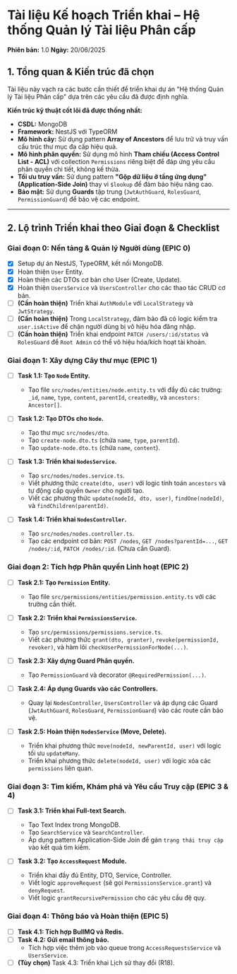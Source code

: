 # Tài liệu Kế hoạch Triển khai – Hệ thống Quản lý Tài liệu Phân cấp

**Phiên bản:** 1.0
**Ngày:** 20/06/2025

## 1. Tổng quan & Kiến trúc đã chọn

Tài liệu này vạch ra các bước cần thiết để triển khai dự án "Hệ thống Quản lý Tài liệu Phân cấp" dựa trên các yêu cầu đã được định nghĩa.

**Kiến trúc kỹ thuật cốt lõi đã được thống nhất:**
- **CSDL:** MongoDB
- **Framework:** NestJS với TypeORM
- **Mô hình cây:** Sử dụng pattern **Array of Ancestors** để lưu trữ và truy vấn cấu trúc thư mục đa cấp hiệu quả.
- **Mô hình phân quyền:** Sử dụng mô hình **Tham chiếu (Access Control List - ACL)** với collection `Permissions` riêng biệt để đáp ứng yêu cầu phân quyền chi tiết, không kế thừa.
- **Tối ưu truy vấn:** Sử dụng pattern **"Gộp dữ liệu ở tầng ứng dụng" (Application-Side Join)** thay vì `$lookup` để đảm bảo hiệu năng cao.
- **Bảo mật:** Sử dụng **Guards** tập trung (`JwtAuthGuard`, `RolesGuard`, `PermissionGuard`) để bảo vệ các endpoint.

---

## 2. Lộ trình Triển khai theo Giai đoạn & Checklist

### Giai đoạn 0: Nền tảng & Quản lý Người dùng (EPIC 0)

- [x] Setup dự án NestJS, TypeORM, kết nối MongoDB.
- [x] Hoàn thiện `User` Entity.
- [x] Hoàn thiện các DTOs cơ bản cho User (Create, Update).
- [x] Hoàn thiện `UsersService` và `UsersController` cho các thao tác CRUD cơ bản.
- [ ] **(Cần hoàn thiện)** Triển khai `AuthModule` với `LocalStrategy` và `JwtStrategy`.
- [ ] **(Cần hoàn thiện)** Trong `LocalStrategy`, đảm bảo đã có logic kiểm tra `user.isActive` để chặn người dùng bị vô hiệu hóa đăng nhập.
- [ ] **(Cần hoàn thiện)** Triển khai endpoint `PATCH /users/:id/status` và `RolesGuard` để `Root Admin` có thể vô hiệu hóa/kích hoạt tài khoản.

### Giai đoạn 1: Xây dựng Cây thư mục (EPIC 1)

- [ ] **Task 1.1: Tạo `Node` Entity.**
  - Tạo file `src/nodes/entities/node.entity.ts` với đầy đủ các trường: `_id`, `name`, `type`, `content`, `parentId`, `createdBy`, và `ancestors: Ancestor[]`.

- [ ] **Task 1.2: Tạo DTOs cho `Node`.**
  - Tạo thư mục `src/nodes/dto`.
  - Tạo `create-node.dto.ts` (chứa `name`, `type`, `parentId`).
  - Tạo `update-node.dto.ts` (chứa `name`, `content`).

- [ ] **Task 1.3: Triển khai `NodesService`.**
  - Tạo `src/nodes/nodes.service.ts`.
  - Viết phương thức `create(dto, user)` với logic tính toán `ancestors` và tự động cấp quyền `Owner` cho người tạo.
  - Viết các phương thức `update(nodeId, dto, user)`, `findOne(nodeId)`, và `findChildren(parentId)`.

- [ ] **Task 1.4: Triển khai `NodesController`.**
  - Tạo `src/nodes/nodes.controller.ts`.
  - Tạo các endpoint cơ bản: `POST /nodes`, `GET /nodes?parentId=...`, `GET /nodes/:id`, `PATCH /nodes/:id`. (Chưa cần Guard).

### Giai đoạn 2: Tích hợp Phân quyền Linh hoạt (EPIC 2)

- [ ] **Task 2.1: Tạo `Permission` Entity.**
  - Tạo file `src/permissions/entities/permission.entity.ts` với các trường cần thiết.

- [ ] **Task 2.2: Triển khai `PermissionsService`.**
  - Tạo `src/permissions/permissions.service.ts`.
  - Viết các phương thức `grant(dto, granter)`, `revoke(permissionId, revoker)`, và hàm lõi `checkUserPermissionForNode(...)`.

- [ ] **Task 2.3: Xây dựng Guard Phân quyền.**
  - Tạo `PermissionGuard` và decorator `@RequiredPermission(...)`.

- [ ] **Task 2.4: Áp dụng Guards vào các Controllers.**
  - Quay lại `NodesController`, `UsersController` và áp dụng các Guard (`JwtAuthGuard`, `RolesGuard`, `PermissionGuard`) vào các route cần bảo vệ.

- [ ] **Task 2.5: Hoàn thiện `NodesService` (Move, Delete).**
  - Triển khai phương thức `move(nodeId, newParentId, user)` với logic tối ưu `updateMany`.
  - Triển khai phương thức `delete(nodeId, user)` với logic xóa các `permissions` liên quan.

### Giai đoạn 3: Tìm kiếm, Khám phá và Yêu cầu Truy cập (EPIC 3 & 4)

- [ ] **Task 3.1: Triển khai Full-text Search.**
  - Tạo Text Index trong MongoDB.
  - Tạo `SearchService` và `SearchController`.
  - Áp dụng pattern Application-Side Join để gán `trạng thái truy cập` vào kết quả tìm kiếm.

- [ ] **Task 3.2: Tạo `AccessRequest` Module.**
  - Triển khai đầy đủ Entity, DTO, Service, Controller.
  - Viết logic `approveRequest` (sẽ gọi `PermissionsService.grant`) và `denyRequest`.
  - Viết logic `grantRecursivePermission` cho các yêu cầu đệ quy.

### Giai đoạn 4: Thông báo và Hoàn thiện (EPIC 5)

- [ ] **Task 4.1: Tích hợp BullMQ và Redis.**
- [ ] **Task 4.2: Gửi email thông báo.**
  - Tích hợp việc thêm job vào queue trong `AccessRequestsService` và `UsersService`.
- [ ] **(Tùy chọn)** Task 4.3: Triển khai Lịch sử thay đổi (R18).